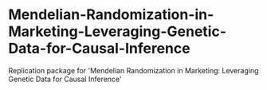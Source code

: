 # Mendelian-Randomization-in-Marketing-Leveraging-Genetic-Data-for-Causal-Inference
Replication package for 'Mendelian Randomization in Marketing: Leveraging Genetic Data for Causal Inference'

